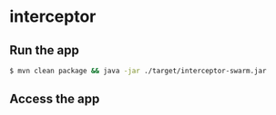 # interceptor

## Run the app

``` sh
$ mvn clean package && java -jar ./target/interceptor-swarm.jar
```

## Access the app

``` sh

```